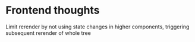 # Frontend thoughts

Limit rerender by not using state changes in higher components, triggering subsequent rerender of whole tree